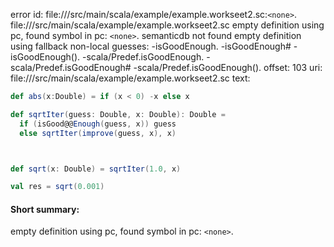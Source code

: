error id: file://<WORKSPACE>/src/main/scala/example/example.workseet2.sc:`<none>`.
file://<WORKSPACE>/src/main/scala/example/example.workseet2.sc
empty definition using pc, found symbol in pc: `<none>`.
semanticdb not found
empty definition using fallback
non-local guesses:
	 -isGoodEnough.
	 -isGoodEnough#
	 -isGoodEnough().
	 -scala/Predef.isGoodEnough.
	 -scala/Predef.isGoodEnough#
	 -scala/Predef.isGoodEnough().
offset: 103
uri: file://<WORKSPACE>/src/main/scala/example/example.workseet2.sc
text:
```scala
def abs(x:Double) = if (x < 0) -x else x

def sqrtIter(guess: Double, x: Double): Double =
  if (isGood@@Enough(guess, x)) guess
  else sqrtIter(improve(guess, x), x)



def sqrt(x: Double) = sqrtIter(1.0, x)

val res = sqrt(0.001)


```


#### Short summary: 

empty definition using pc, found symbol in pc: `<none>`.
